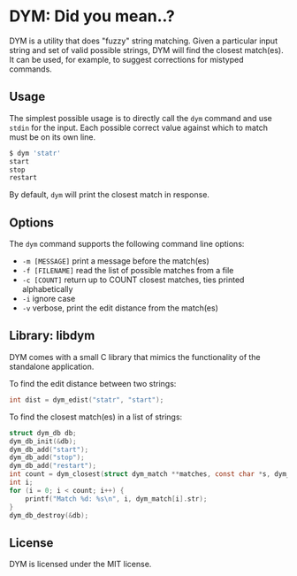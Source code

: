 # DYM: Did you mean..?

DYM is a utility that does "fuzzy" string matching. Given a particular input
string and set of valid possible strings, DYM will find the closest match(es).
It can be used, for example, to suggest corrections for mistyped commands.

## Usage

The simplest possible usage is to directly call the `dym` command and use
`stdin` for the input. Each possible correct value against which to match must
be on its own line.

```sh
$ dym 'statr'
start
stop
restart
```

By default, `dym` will print the closest match in response.

## Options

The `dym` command supports the following command line options:

* `-m [MESSAGE]` print a message before the match(es)
* `-f [FILENAME]` read the list of possible matches from a file
* `-c [COUNT]` return up to COUNT closest matches, ties printed alphabetically
* `-i` ignore case
* `-v` verbose, print the edit distance from the match(es)

## Library: libdym

DYM comes with a small C library that mimics the functionality of the
standalone application.

To find the edit distance between two strings:

```c
int dist = dym_edist("statr", "start");
```

To find the closest match(es) in a list of strings:

```c
struct dym_db db;
dym_db_init(&db);
dym_db_add("start");
dym_db_add("stop");
dym_db_add("restart");
int count = dym_closest(struct dym_match **matches, const char *s, dym_db *db);
int i;
for (i = 0; i < count; i++) {
	printf("Match %d: %s\n", i, dym_match[i].str);
}
dym_db_destroy(&db);
```

## License

DYM is licensed under the MIT license.
